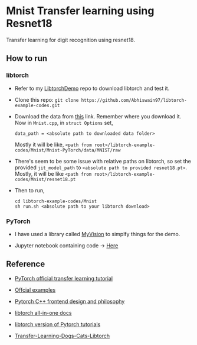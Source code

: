 # Mnist Transfer learning using Resnet18

Transfer learning for digit recognition using resnet18.

## How to run

### libtorch

- Refer to my [LibtorchDemo](https://github.com/Abhiswain97/LibtorchDemo) repo to download libtorch and test it.

- Clone this repo: `git clone https://github.com/Abhiswain97/libtorch-example-codes.git`

- Download the data from [this](http://yann.lecun.com/exdb/mnist/) link. Remember where you download it. Now in `Mnist.cpp`, in `struct Options` set, 
  ```
  data_path = <absolute path to downloaded data folder>
  ``` 
  Mostly it will be like, `<path from root>/libtorch-example-codes/Mnist/Mnist-PyTorch/data/MNIST/raw`

- There's seem to be some issue with relative paths on libtorch, so set the provided `jit_model_path` to `<absolute path to provided resnet18.pt>`. Mostly,
it will be like `<path from root>/libtorch-example-codes/Mnist/resnet18.pt`


- Then to run,

  ```
  cd libtorch-example-codes/Mnist
  sh run.sh <absolute path to your libtorch download>
  ```

### PyTorch

- I have used a library called [MyVision](https://github.com/Abhiswain97/MyVision) to simplfy things for the demo.

- Jupyter notebook containing code -> [Here](https://github.com/Abhiswain97/libtorch-example-codes/blob/main/Mnist/Mnist-PyTorch/mnist-using-myvision.ipynb)

## Reference

- [PyTorch official transfer learning tutorial](https://pytorch.org/tutorials/beginner/transfer_learning_tutorial.html)

- [Offcial examples](https://github.com/pytorch/examples/tree/master/cpp)

- [Pytorch C++ frontend design and philosophy](https://pytorch.org/tutorials/advanced/cpp_frontend.html#running-the-network-in-forward-mode)

- [libtorch all-in-one docs](https://www.ccoderun.ca/programming/doxygen/pytorch/index.html)

- [libtorch version of Pytorch tutorials](https://github.com/prabhuomkar/pytorch-cpp)

- [Transfer-Learning-Dogs-Cats-Libtorch](https://github.com/BuffetCodes/Transfer-Learning-Dogs-Cats-Libtorch)
